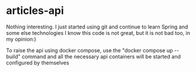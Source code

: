 # articles-api

Nothing interesting. I just started using git and continue to learn Spring and some else technologies
I know this code is not great, but it is not bad too, in my opinion:)

To raise the api using docker compose, use the "docker compose up --build" command and all the necessary api containers
will be started and configured by themselves